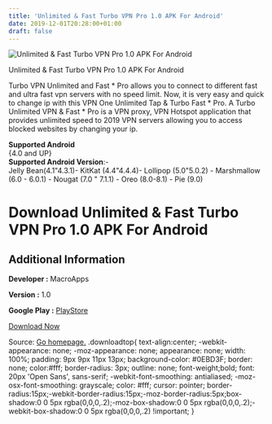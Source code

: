 ```yaml
---
title: 'Unlimited & Fast Turbo VPN Pro 1.0 APK For Android'
date: 2019-12-01T20:28:00+01:00
draft: false
---
```


![Unlimited & Fast Turbo VPN Pro 1.0 APK For Android](https://i2.wp.com/apkhome.net/wp-content/uploads/2019/12/Unlimited-Fast-Turbo-VPN-Pro-1.0.png "Unlimited & Fast Turbo VPN Pro 1.0 APK For Android")

  

Unlimited & Fast Turbo VPN Pro 1.0 APK For Android

Turbo VPN Unlimited and Fast \* Pro allows you to connect to different fast and ultra fast vpn servers with no speed limit. Now, it is very easy and quick to change ip with this VPN One Unlimited Tap & Turbo Fast \* Pro. A Turbo Unlimited VPN & Fast \* Pro is a VPN proxy, VPN Hotspot application that provides unlimited speed to 2019 VPN servers allowing you to access blocked websites by changing your ip.

**Supported Android**  
{4.0 and UP}  
**Supported Android Version**:-  
Jelly Bean(4.1"4.3.1)- KitKat (4.4"4.4.4)- Lollipop (5.0"5.0.2) - Marshmallow (6.0 - 6.0.1) - Nougat (7.0 " 7.1.1) - Oreo (8.0-8.1) - Pie (9.0)

Download Unlimited & Fast Turbo VPN Pro 1.0 APK For Android
===========================================================

Additional Information
----------------------

**Developer :** MacroApps

**Version :** 1.0

**Google Play :** [PlayStore](https://play.google.com/store/apps/details?id=com.macroapps.freevpn.fastvpn.multi.language.pro19)

  

[Download Now](https://store4app.co/post/unlimited-amp-fast-turbo-vpn-pro-1-0-apk-for-android_1575224336)

  
Source: [Go homepage.](https://store4app.co/post/unlimited-amp-fast-turbo-vpn-pro-1-0-apk-for-android_1575224336) .downloadtop{ text-align:center; -webkit-appearance: none; -moz-appearance: none; appearance: none; width: 100%; padding: 9px 9px 11px 13px; background-color: #0EBD3F; border: none; color:#fff; border-radius: 3px; outline: none; font-weight;bold; font: 20px 'Open Sans', sans-serif; -webkit-font-smoothing: antialiased; -moz-osx-font-smoothing: grayscale; color: #fff; cursor: pointer; border-radius:15px;-webkit-border-radius:15px;-moz-border-radius:5px;box-shadow:0 0 5px rgba(0,0,0,.2);-moz-box-shadow:0 0 5px rgba(0,0,0,.2);-webkit-box-shadow:0 0 5px rgba(0,0,0,.2) !important; }